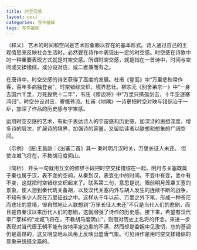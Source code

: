 ```yaml
---
title: 时空交感
layout: post
categories: 写作基础
tags: 写作基础
---
```


〔释义〕 艺术的时间和空间是艺术形象赖以存在的基本形式。诗人通过自己的主观情思来反映社会生活时，必然要在诗作中表现出一定的时空感。时空感在诗歌中的一种重要表现方式就是时空交感。所谓时空交感，就是指在一首诗中，时间与空间或交揉错综，或分设对应，或二者兼而有之。

在唐诗中，时空交感的诗艺获得了高度的发展。杜甫《登高》中“万里悲秋常作客，百年多病独登台”，时空错综交织，境界悲壮。柳宗元《别舍弟宗一》中“一身去国六千里，万死投荒十二年”，韦庄《赠边将》中“万里只携孤剑去，十年空逐塞鸿归”，时空分设对应，寄慨苍凉。杜甫《地隅》一诗更把时空对映与错综冶于一炉，加深了作品的历史感与宇宙感。

运用时空交感的艺术，有助于表达诗人的宇宙感和历史感，加深诗的思想深度，增多诗的层次，扩展诗的境界，加强诗的容量，又留给读者以联想和想象的广阔空间。

〔示例〕 (唐)王昌龄：《出塞二首》其一
秦时明月汉时关，万里长征人未还。
但使龙城飞将在，不教胡马度阴山。

〔简析〕 开头一句就用互文的修辞手段把时空交揉错综在一起。明月与关塞既属于秦也属于汉，表不变的空间，从秦到汉，表变化中的时间。不变中有变，变中有不变，这就把时空错综交织起来了。联系第二句，意思是说，眼前明月笼罩关塞的景象，使人想到秦代筑关备胡，以及汉代关塞内外与胡人发生的连续不断的战争，不知有多少人死在万里征战之中。这样从千年以前、万里之外下笔，形成一种苍茫而悲壮的意境，很自然地让人联想到“万里长征人未还”不只是当代人们的悲剧，而且是自秦汉以来历代人们的悲剧，这就增强了诗作的历史感。接下来，希望有汉代李广那样的“龙城飞将在，不教胡马度阴山”，则借对历史上名将的怀念，来进一步表现对当代唐王朝不能有效地平定边患的不满，然而却是委婉中见激切，总的基调仍是高昂的，这又明显地从风格上反映出盛唐气象。可见诗作是用时空交揉错综的意象来统摄全篇的。 